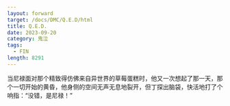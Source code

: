 ```yaml
---
layout: forward
target: /docs/DMC/Q.E.D/html
title: Q.E.D.
date: 2023-09-20
category: 鬼泣
tags: 
  - FIN
length: 8291
---
```


当尼禄面对那个精致得仿佛来自异世界的草莓蛋糕时，他又一次想起了那一天，那个一切开始的黄昏，他身侧的空间无声无息地裂开，但丁探出脑袋，快活地打了个响指：“没错，是尼禄！”
